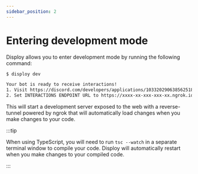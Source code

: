 ```yaml
---
sidebar_position: 2
---
```


# Entering development mode

Disploy allows you to enter development mode by running the following command:

```bash
$ disploy dev

Your bot is ready to receive interactions!
1. Visit https://discord.com/developers/applications/1033202906385625180/information
2. Set INTERACTIONS ENDPOINT URL to https://xxxx-xx-xxx-xxx-xx.ngrok.io/interactions
```

This will start a development server exposed to the web with a reverse-tunnel powered by ngrok that will automatically load changes when you make changes to your code.

:::tip

When using TypeScript, you will need to run `tsc --watch` in a separate terminal window to compile your code. Disploy will automatically restart when you make changes to your compiled code.

:::
